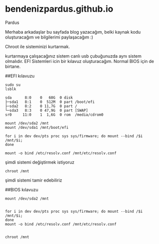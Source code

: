 # bendenizpardus.github.io
Pardus

Merhaba arkadaşlar bu sayfada blog yazacağım, belki kaynak kodu oluşturacağım ve bilgilerimi paylaşacağım :)


Chroot ile sisteminizi kurtarmak.

kurtarmaya çalışacağınız sistem canlı usb çubuğunuzda aynı sistem olmalıdır. EFI Sistemleri icin bir kılavuz oluşturacağım. Normal BIOS için de birtane.


##EFI kılavuzu
```
sudo su
lsblk 
```

```
sda      8:0    0   60G  0 disk 
├─sda1   8:1    0  512M  0 part /boot/efi
├─sda2   8:2    0 11,7G  0 part /
└─sda3   8:3    0 47,9G  0 part [SWAP]
sr0     11:0    1  1,6G  0 rom  /media/cdrom0

```


```
mount /dev/sda2 /mnt
mount /dev/sda1 /mnt/boot/efi
```

```
for i in dev dev/pts proc sys sys/firmware; do mount --bind /$i /mnt/$i;
done
```

```
mount -o bind /etc/resolv.conf /mnt/etc/resolv.conf
```
şimdi sistemi değiştirmek istiyoruz



```
chroot /mnt
```
şimdi sistemi tamir edebiliriz

##BIOS kılavuzu

```
mount /dev/sda2 /mnt


for i in dev dev/pts proc sys sys/firmware; do mount --bind /$i /mnt/$i;
done
mount -o bind /etc/resolv.conf /mnt/etc/resolv.conf


chroot /mnt
```
